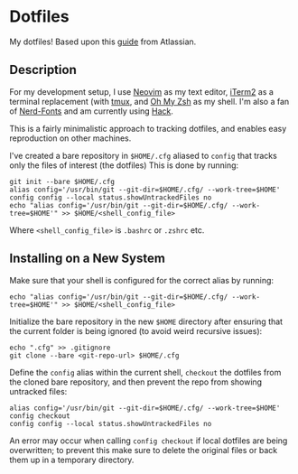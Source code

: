 Dotfiles
==============================

My dotfiles! Based upon this [guide](https://www.atlassian.com/git/tutorials/dotfiles) from Atlassian.

## Description

For my development setup, I use [Neovim](https://neovim.io/) as my text editor, [iTerm2](https://www.iterm2.com/index.html)
as a terminal replacement (with [tmux](https://github.com/tmux/tmux/wiki), and [Oh My Zsh](https://ohmyz.sh/) as my shell.
I'm also a fan of [Nerd-Fonts](https://github.com/ryanoasis/nerd-fonts) and am currently using [Hack](https://github.com/ryanoasis/nerd-fonts/tree/master/patched-fonts/Hack).

This is a fairly minimalistic approach to tracking dotfiles, and enables easy reproduction on other machines.

I've created a bare repository in `$HOME/.cfg` aliased to `config` that tracks only the files of interest (the dotfiles) This is done by running:

```shell
git init --bare $HOME/.cfg
alias config='/usr/bin/git --git-dir=$HOME/.cfg/ --work-tree=$HOME'
config config --local status.showUntrackedFiles no
echo "alias config='/usr/bin/git --git-dir=$HOME/.cfg/ --work-tree=$HOME'" >> $HOME/<shell_config_file>
```

Where `<shell_config_file>` is `.bashrc` or `.zshrc` etc.

## Installing on a New System

Make sure that your shell is configured for the correct alias by running:

```shell
echo "alias config='/usr/bin/git --git-dir=$HOME/.cfg/ --work-tree=$HOME'" >> $HOME/<shell_config_file>
```

Initialize the bare repository in the new `$HOME` directory after ensuring that the current folder is being ignored (to avoid weird recursive issues):

```shell
echo ".cfg" >> .gitignore
git clone --bare <git-repo-url> $HOME/.cfg
```

Define the `config` alias within the current shell, `checkout` the dotfiles from the cloned bare repository, and then prevent the repo from showing untracked files:

```shell
alias config='/usr/bin/git --git-dir=$HOME/.cfg/ --work-tree=$HOME'
config checkout
config config --local status.showUntrackedFiles no
```

An error may occur when calling `config checkout` if local dotfiles are being overwritten; to prevent this make sure to delete the original files or back them up in a temporary directory.

